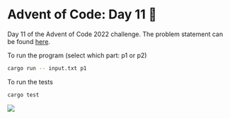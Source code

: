 # Advent of Code: Day 11 🎄

Day 11 of the Advent of Code 2022 challenge. The problem statement can be found [here](https://adventofcode.com/2022/day/11).

To run the program (select which part: p1 or p2)
```bash
cargo run -- input.txt p1
```

To run the tests
```bash
cargo test
```

![](https://media.giphy.com/media/Oed7DmiCwi2YP3e8s8/giphy.gif)
